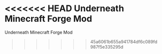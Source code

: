 <<<<<<< HEAD
Underneath Minecraft Forge Mod
=======
Underneath Minecraft Forge Mod
>>>>>>> 45a6061b655a941784df6c089fd987f5e335295d
